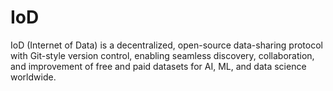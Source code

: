 # IoD
IoD (Internet of Data) is a decentralized, open-source data-sharing protocol with Git-style version control, enabling seamless discovery, collaboration, and improvement of free and paid datasets for AI, ML, and data science worldwide.
